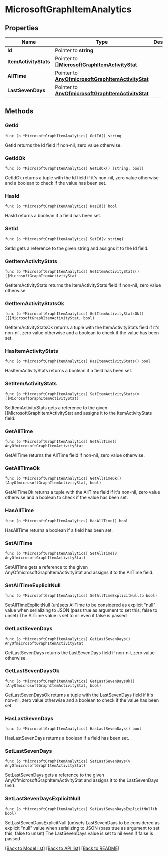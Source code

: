 # MicrosoftGraphItemAnalytics

## Properties

Name | Type | Description | Notes
------------ | ------------- | ------------- | -------------
**Id** | Pointer to **string** |  | [optional] 
**ItemActivityStats** | Pointer to [**[]MicrosoftGraphItemActivityStat**](microsoft.graph.itemActivityStat.md) |  | [optional] 
**AllTime** | Pointer to [**AnyOfmicrosoftGraphItemActivityStat**](anyOf&lt;microsoft.graph.itemActivityStat&gt;.md) |  | [optional] 
**LastSevenDays** | Pointer to [**AnyOfmicrosoftGraphItemActivityStat**](anyOf&lt;microsoft.graph.itemActivityStat&gt;.md) |  | [optional] 

## Methods

### GetId

`func (o *MicrosoftGraphItemAnalytics) GetId() string`

GetId returns the Id field if non-nil, zero value otherwise.

### GetIdOk

`func (o *MicrosoftGraphItemAnalytics) GetIdOk() (string, bool)`

GetIdOk returns a tuple with the Id field if it's non-nil, zero value otherwise
and a boolean to check if the value has been set.

### HasId

`func (o *MicrosoftGraphItemAnalytics) HasId() bool`

HasId returns a boolean if a field has been set.

### SetId

`func (o *MicrosoftGraphItemAnalytics) SetId(v string)`

SetId gets a reference to the given string and assigns it to the Id field.

### GetItemActivityStats

`func (o *MicrosoftGraphItemAnalytics) GetItemActivityStats() []MicrosoftGraphItemActivityStat`

GetItemActivityStats returns the ItemActivityStats field if non-nil, zero value otherwise.

### GetItemActivityStatsOk

`func (o *MicrosoftGraphItemAnalytics) GetItemActivityStatsOk() ([]MicrosoftGraphItemActivityStat, bool)`

GetItemActivityStatsOk returns a tuple with the ItemActivityStats field if it's non-nil, zero value otherwise
and a boolean to check if the value has been set.

### HasItemActivityStats

`func (o *MicrosoftGraphItemAnalytics) HasItemActivityStats() bool`

HasItemActivityStats returns a boolean if a field has been set.

### SetItemActivityStats

`func (o *MicrosoftGraphItemAnalytics) SetItemActivityStats(v []MicrosoftGraphItemActivityStat)`

SetItemActivityStats gets a reference to the given []MicrosoftGraphItemActivityStat and assigns it to the ItemActivityStats field.

### GetAllTime

`func (o *MicrosoftGraphItemAnalytics) GetAllTime() AnyOfmicrosoftGraphItemActivityStat`

GetAllTime returns the AllTime field if non-nil, zero value otherwise.

### GetAllTimeOk

`func (o *MicrosoftGraphItemAnalytics) GetAllTimeOk() (AnyOfmicrosoftGraphItemActivityStat, bool)`

GetAllTimeOk returns a tuple with the AllTime field if it's non-nil, zero value otherwise
and a boolean to check if the value has been set.

### HasAllTime

`func (o *MicrosoftGraphItemAnalytics) HasAllTime() bool`

HasAllTime returns a boolean if a field has been set.

### SetAllTime

`func (o *MicrosoftGraphItemAnalytics) SetAllTime(v AnyOfmicrosoftGraphItemActivityStat)`

SetAllTime gets a reference to the given AnyOfmicrosoftGraphItemActivityStat and assigns it to the AllTime field.

### SetAllTimeExplicitNull

`func (o *MicrosoftGraphItemAnalytics) SetAllTimeExplicitNull(b bool)`

SetAllTimeExplicitNull (un)sets AllTime to be considered as explicit "null" value
when serializing to JSON (pass true as argument to set this, false to unset)
The AllTime value is set to nil even if false is passed
### GetLastSevenDays

`func (o *MicrosoftGraphItemAnalytics) GetLastSevenDays() AnyOfmicrosoftGraphItemActivityStat`

GetLastSevenDays returns the LastSevenDays field if non-nil, zero value otherwise.

### GetLastSevenDaysOk

`func (o *MicrosoftGraphItemAnalytics) GetLastSevenDaysOk() (AnyOfmicrosoftGraphItemActivityStat, bool)`

GetLastSevenDaysOk returns a tuple with the LastSevenDays field if it's non-nil, zero value otherwise
and a boolean to check if the value has been set.

### HasLastSevenDays

`func (o *MicrosoftGraphItemAnalytics) HasLastSevenDays() bool`

HasLastSevenDays returns a boolean if a field has been set.

### SetLastSevenDays

`func (o *MicrosoftGraphItemAnalytics) SetLastSevenDays(v AnyOfmicrosoftGraphItemActivityStat)`

SetLastSevenDays gets a reference to the given AnyOfmicrosoftGraphItemActivityStat and assigns it to the LastSevenDays field.

### SetLastSevenDaysExplicitNull

`func (o *MicrosoftGraphItemAnalytics) SetLastSevenDaysExplicitNull(b bool)`

SetLastSevenDaysExplicitNull (un)sets LastSevenDays to be considered as explicit "null" value
when serializing to JSON (pass true as argument to set this, false to unset)
The LastSevenDays value is set to nil even if false is passed

[[Back to Model list]](../README.md#documentation-for-models) [[Back to API list]](../README.md#documentation-for-api-endpoints) [[Back to README]](../README.md)


